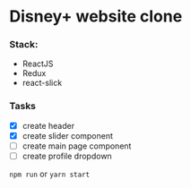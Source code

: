 # Disney+ website clone
### Stack:
- ReactJS
- Redux
- react-slick

### Tasks
- [x] create header
- [x] create slider component
- [ ] create main page component
- [ ] create profile dropdown

`npm run` or `yarn start`